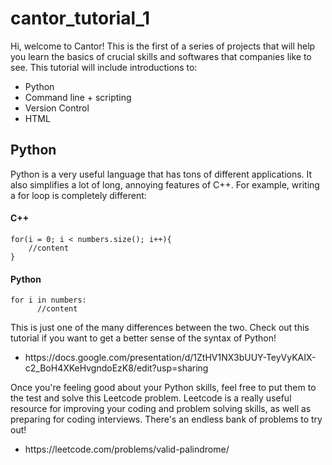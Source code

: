 # cantor_tutorial_1
<p>Hi, welcome to Cantor! This is the first of a series of projects that will help you learn the basics of crucial skills and softwares that companies like to see. This tutorial will include introductions to:
</p>
<ul>
  <li>Python</li>
  <li>Command line + scripting</li>
  <li>Version Control</li>
  <li>HTML</li>
</ul>
 
<h2>Python</h2>
<p>
  Python is a very useful language that has tons of different applications. It also simplifies a lot of long, annoying features of C++. For example, writing a for loop is completely different:
</p>
<p>
<h4>C++</h4>
<code>for(i = 0; i < numbers.size(); i++){
    //content
}
</code>
 </p>

<p>
 <h4>Python</h4>
<code>for i in numbers: 
      //content</code>
</p>

<p>
  This is just one of the many differences between the two. Check out this tutorial if you want to get a better sense of the syntax of Python! <ul><li>https://docs.google.com/presentation/d/1ZtHV1NX3bUUY-TeyVyKAIX-c2_BoH4XKeHvgndoEzK8/edit?usp=sharing</li></ul>
</p>
<p>
  Once you're feeling good about your Python skills, feel free to put them to the test and solve this Leetcode problem. Leetcode is a really useful resource for improving your coding and problem solving skills, as well as preparing for coding interviews. There's an endless bank of problems to try out!
  <ul><li>https://leetcode.com/problems/valid-palindrome/</li></ul>
  
</p>


